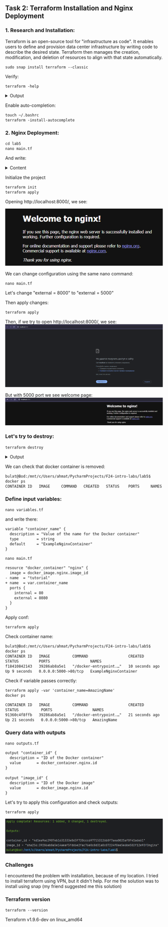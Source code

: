 ## Task 2: Terraform Installation and Nginx Deployment

### 1. Research and Installation:
Terraform is an open-source tool for "infrastructure as code". It enables users to define and provision data center infrastructure by writing code to describe the desired state. Terraform then manages the creation, modification, and deletion of resources to align with that state automatically.

```shell
sudo snap install terraform --classic
```

Verify:
```shell
terraform -help
```

<details>
<summary>Output</summary>

```
Usage: terraform [global options] <subcommand> [args]

The available commands for execution are listed below.
The primary workflow commands are given first, followed by
less common or more advanced commands.

Main commands:
  init          Prepare your working directory for other commands
  validate      Check whether the configuration is valid
  plan          Show changes required by the current configuration
  apply         Create or update infrastructure
  destroy       Destroy previously-created infrastructure

All other commands:
  console       Try Terraform expressions at an interactive command prompt
  fmt           Reformat your configuration in the standard style
  force-unlock  Release a stuck lock on the current workspace
  get           Install or upgrade remote Terraform modules
  graph         Generate a Graphviz graph of the steps in an operation
  import        Associate existing infrastructure with a Terraform resource
  login         Obtain and save credentials for a remote host
  logout        Remove locally-stored credentials for a remote host
  metadata      Metadata related commands
  output        Show output values from your root module
  providers     Show the providers required for this configuration
  refresh       Update the state to match remote systems
  show          Show the current state or a saved plan
  state         Advanced state management
  taint         Mark a resource instance as not fully functional
  test          Execute integration tests for Terraform modules
  untaint       Remove the 'tainted' state from a resource instance
  version       Show the current Terraform version
  workspace     Workspace management

Global options (use these before the subcommand, if any):
  -chdir=DIR    Switch to a different working directory before executing the
                given subcommand.
  -help         Show this help output, or the help for a specified subcommand.
  -version      An alias for the "version" subcommand.

```

</details>

Enable auto-completion:
```
touch ~/.bashrc
terraform -install-autocomplete
```

### 2. Nginx Deployment:

```shell
cd lab5
nano main.tf
```

And write:
<details>
<summary>Content</summary>

```
terraform {
  required_providers {
    docker = {
      source  = "kreuzwerker/docker"
      version = "~> 3.0.1"
    }
  }
}

provider "docker" {}

resource "docker_image" "nginx" {
  name         = "nginx"
  keep_locally = false
}

resource "docker_container" "nginx" {
  image = docker_image.nginx.image_id
  name  = "tutorial"

  ports {
    internal = 80
    external = 8000
  }
}
```

</details>

Initialize the project
```shell
terraform init
terraform apply
```

Opening http://localhost:8000/, we see:

![img.png](img.png)

We can change configuration using the same nano command:
```shell
nano main.tf
```

Let's change "external = 8000" to "external = 5000"

Then apply changes:
```shell
terraform apply
```

Then, if we try to open http://localhost:8000/, we see:![img_1.png](img_1.png)

But with 5000 port we see welcome page:
![img_2.png](img_2.png)

### Let's try to destroy:
```shell
terraform destroy
```

<details>
<summary>Output</summary>

```
docker_image.nginx: Refreshing state... [id=sha256:39286ab8a5e14aeaf5fdd6e2fac76e0c8d31a0c07224f0ee5e6be502f12e93f3nginx]
docker_container.nginx: Refreshing state... [id=4f1da1b182e5cd8faf92ec006c98dfc87e66aefaf0d33d8dfb6f94acc5890b85]

Terraform used the selected providers to generate the following execution plan. Resource actions are indicated with the following symbols:
  - destroy

Terraform will perform the following actions:

  # docker_container.nginx will be destroyed
  - resource "docker_container" "nginx" {
      - attach                                      = false -> null
      - command                                     = [
          - "nginx",
          - "-g",
          - "daemon off;",
        ] -> null
      - container_read_refresh_timeout_milliseconds = 15000 -> null
      - cpu_shares                                  = 0 -> null
      - dns                                         = [] -> null
      - dns_opts                                    = [] -> null
      - dns_search                                  = [] -> null
      - entrypoint                                  = [
          - "/docker-entrypoint.sh",
        ] -> null
      - env                                         = [] -> null
      - group_add                                   = [] -> null
      - hostname                                    = "4f1da1b182e5" -> null
      - id                                          = "4f1da1b182e5cd8faf92ec006c98dfc87e66aefaf0d33d8dfb6f94acc5890b85" -> null
      - image                                       = "sha256:39286ab8a5e14aeaf5fdd6e2fac76e0c8d31a0c07224f0ee5e6be502f12e93f3" -> null
      - init                                        = false -> null
      - ipc_mode                                    = "private" -> null
      - log_driver                                  = "json-file" -> null
      - log_opts                                    = {} -> null
      - logs                                        = false -> null
      - max_retry_count                             = 0 -> null
      - memory                                      = 0 -> null
      - memory_swap                                 = 0 -> null
      - must_run                                    = true -> null
      - name                                        = "tutorial" -> null
      - network_data                                = [
          - {
              - gateway                   = "172.17.0.1"
              - global_ipv6_prefix_length = 0
              - ip_address                = "172.17.0.2"
              - ip_prefix_length          = 16
              - mac_address               = "02:42:ac:11:00:02"
              - network_name              = "bridge"
                # (2 unchanged attributes hidden)
            },
        ] -> null
      - network_mode                                = "bridge" -> null
      - privileged                                  = false -> null
      - publish_all_ports                           = false -> null
      - read_only                                   = false -> null
      - remove_volumes                              = true -> null
      - restart                                     = "no" -> null
      - rm                                          = false -> null
      - runtime                                     = "runc" -> null
      - security_opts                               = [] -> null
      - shm_size                                    = 64 -> null
      - start                                       = true -> null
      - stdin_open                                  = false -> null
      - stop_signal                                 = "SIGQUIT" -> null
      - stop_timeout                                = 0 -> null
      - storage_opts                                = {} -> null
      - sysctls                                     = {} -> null
      - tmpfs                                       = {} -> null
      - tty                                         = false -> null
      - wait                                        = false -> null
      - wait_timeout                                = 60 -> null
        # (7 unchanged attributes hidden)

      - ports {
          - external = 5000 -> null
          - internal = 80 -> null
          - ip       = "0.0.0.0" -> null
          - protocol = "tcp" -> null
        }
    }

  # docker_image.nginx will be destroyed
  - resource "docker_image" "nginx" {
      - id           = "sha256:39286ab8a5e14aeaf5fdd6e2fac76e0c8d31a0c07224f0ee5e6be502f12e93f3nginx" -> null
      - image_id     = "sha256:39286ab8a5e14aeaf5fdd6e2fac76e0c8d31a0c07224f0ee5e6be502f12e93f3" -> null
      - keep_locally = false -> null
      - name         = "nginx" -> null
      - repo_digest  = "nginx@sha256:04ba374043ccd2fc5c593885c0eacddebabd5ca375f9323666f28dfd5a9710e3" -> null
    }

Plan: 0 to add, 0 to change, 2 to destroy.

Do you really want to destroy all resources?
  Terraform will destroy all your managed infrastructure, as shown above.
  There is no undo. Only 'yes' will be accepted to confirm.

  Enter a value: yes

docker_container.nginx: Destroying... [id=4f1da1b182e5cd8faf92ec006c98dfc87e66aefaf0d33d8dfb6f94acc5890b85]
docker_container.nginx: Destruction complete after 1s
docker_image.nginx: Destroying... [id=sha256:39286ab8a5e14aeaf5fdd6e2fac76e0c8d31a0c07224f0ee5e6be502f12e93f3nginx]
docker_image.nginx: Destruction complete after 0s

Destroy complete! Resources: 2 destroyed.
```

</details>

We can check that docker container is removed:
```shell
bulat@Bod:/mnt/c/Users/ahmat/PycharmProjects/F24-intro-labs/lab5$ docker ps
CONTAINER ID   IMAGE     COMMAND   CREATED   STATUS    PORTS     NAMES
```

### Define input variables:
```shell
nano variables.tf
```

and write there:
```
variable "container_name" {
  description = "Value of the name for the Docker container"
  type        = string
  default     = "ExampleNginxContainer"
}
```

```shell
nano main.tf
```

```
resource "docker_container" "nginx" {
  image = docker_image.nginx.image_id
- name  = "tutorial"
+ name  = var.container_name
  ports {
    internal = 80
    external = 8080
  }
}
```

Apply conf:
```shell
terraform apply
```

Check container name:
```shell
bulat@Bod:/mnt/c/Users/ahmat/PycharmProjects/F24-intro-labs/lab5$ docker ps
CONTAINER ID   IMAGE          COMMAND                  CREATED          STATUS         PORTS                  NAMES
f18410842143   39286ab8a5e1   "/docker-entrypoint.…"   10 seconds ago   Up 9 seconds   0.0.0.0:5000->80/tcp   ExampleNginxContainer
```

Check if variable passes correctly:
```shell
terraform apply -var 'container_name=AmazingName'
docker ps
```

```
CONTAINER ID   IMAGE          COMMAND                  CREATED          STATUS          PORTS                  NAMES
91360c4f8ffb   39286ab8a5e1   "/docker-entrypoint.…"   21 seconds ago   Up 21 seconds   0.0.0.0:5000->80/tcp   AmazingName
```

### Query data with outputs

```shell
nano outputs.tf
```

```
output "container_id" {
  description = "ID of the Docker container"
  value       = docker_container.nginx.id
}

output "image_id" {
  description = "ID of the Docker image"
  value       = docker_image.nginx.id
}
```

Let's try to apply this configuration and check outputs:
```shell
terraform apply
```
![img_3.png](img_3.png)

### Challenges
I encountered the problem with installation, because of my location. I tried to install terraform using VPN, but it didn't help. For me the solution was to install using snap (my friend suggested me this solution)

### Terraform version
```shell
terraform --version
```
Terraform v1.9.6-dev
on linux_amd64
